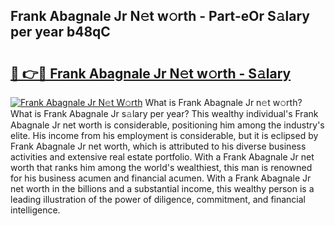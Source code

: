 ## Frank Abagnale Jr N𝚎t w𝚘rth - Part-eOr S𝚊lary per year b48qC

# <h2><a href="http://gc0t9q.nevu.top/?p=Frank+Abagnale+Jr">🔗 👉🔴 Frank Abagnale Jr N𝚎t w𝚘rth - S𝚊lary</a></h2>

[![Frank Abagnale Jr N𝚎t W𝚘rth](https://i.imgur.com/Oavwk0R.jpeg)](http://gc0t9q.nevu.top/?p=Frank+Abagnale+Jr)
What is Frank Abagnale Jr n𝚎t w𝚘rth? What is Frank Abagnale Jr s𝚊lary per year?
This wealthy individual's Frank Abagnale Jr net worth is considerable, positioning him among the industry's elite. His income from his employment is considerable, but it is eclipsed by Frank Abagnale Jr net worth, which is attributed to his diverse business activities and extensive real estate portfolio. With a Frank Abagnale Jr net worth that ranks him among the world's wealthiest, this man is renowned for his business acumen and financial acumen. With a Frank Abagnale Jr net worth in the billions and a substantial income, this wealthy person is a leading illustration of the power of diligence, commitment, and financial intelligence.
